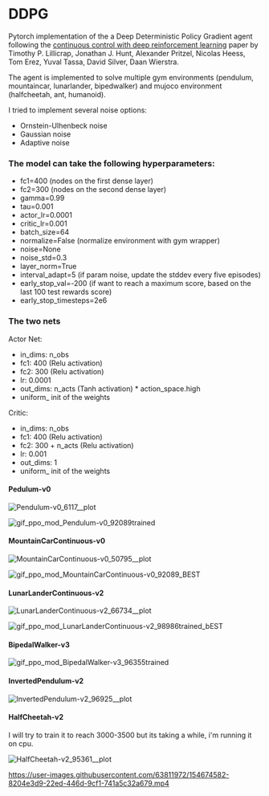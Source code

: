 # DDPG


Pytorch implementation of the a Deep Deterministic Policy Gradient agent following the [continuous control with deep reinforcement learning](https://arxiv.org/abs/1509.02971) paper by Timothy P. Lillicrap, Jonathan J. Hunt, Alexander Pritzel, Nicolas Heess, Tom Erez, Yuval Tassa, David Silver, Daan Wierstra.

The agent is implemented to solve multiple gym environments  (pendulum, mountaincar, lunarlander, bipedwalker) and mujoco environment (halfcheetah, ant, humanoid). 

I tried to implement several noise options:
- Ornstein-Ulhenbeck noise
- Gaussian noise
- Adaptive noise

### The model can take the following hyperparameters:
- fc1=400 (nodes on the first dense layer)
- fc2=300 (nodes on the second dense layer)
- gamma=0.99
- tau=0.001
- actor_lr=0.0001
- critic_lr=0.001
- batch_size=64
- normalize=False (normalize environment with gym wrapper)
- noise=None
- noise_std=0.3
- layer_norm=True
- interval_adapt=5 (if param noise, update the stddev every five episodes)
- early_stop_val=-200 (if want to reach a maximum score, based on the last 100 test rewards score)
- early_stop_timesteps=2e6

### The two nets

Actor Net:
- in_dims: n_obs
- fc1: 400 (Relu activation)
- fc2: 300 (Relu activation)
- lr: 0.0001
- out_dims: n_acts (Tanh activation) * action_space.high
- uniform_ init of the weights

Critic:
- in_dims: n_obs
- fc1: 400 (Relu activation)
- fc2: 300 + n_acts (Relu activation)
- lr: 0.001
- out_dims: 1
- uniform_ init of the weights


#### Pedulum-v0

![Pendulum-v0_6117__plot](https://user-images.githubusercontent.com/63811972/154112501-d7b8a3a8-df96-412b-be30-b9d859d2df05.png)

![gif_ppo_mod_Pendulum-v0_92089trained](https://user-images.githubusercontent.com/63811972/154115630-8c58345d-1986-43be-8995-6f896ad25ed6.gif)


#### MountainCarContinuous-v0 

![MountainCarContinuous-v0_50795__plot](https://user-images.githubusercontent.com/63811972/154244675-cbdba7a3-b2d3-4514-9791-eef3c034cdd0.png)

![gif_ppo_mod_MountainCarContinuous-v0_92089_BEST](https://user-images.githubusercontent.com/63811972/154248112-eb6d55ae-a715-40a7-be11-7fe90864a3c1.gif)


#### LunarLanderContinuous-v2 

![LunarLanderContinuous-v2_66734__plot](https://user-images.githubusercontent.com/63811972/154249188-ec5e1922-6a63-41bf-adad-c6cbcd213157.png)


![gif_ppo_mod_LunarLanderContinuous-v2_98986trained_bEST](https://user-images.githubusercontent.com/63811972/154248248-7d2e4531-9a0f-40e4-8d58-1d3ec3024f70.gif)


#### BipedalWalker-v3

![gif_ppo_mod_BipedalWalker-v3_96355trained](https://user-images.githubusercontent.com/63811972/154254064-532ddc4f-cda2-4e65-a163-7019fe1d6345.gif)


#### InvertedPendulum-v2

![InvertedPendulum-v2_96925__plot](https://user-images.githubusercontent.com/63811972/154674444-274a71f5-eafd-4d43-a1c0-b75a50106148.png)



#### HalfCheetah-v2

I will try to train it to reach 3000-3500 but its taking a while, i'm running it on cpu.

![HalfCheetah-v2_95361__plot](https://user-images.githubusercontent.com/63811972/154674490-388c98df-8c45-45f3-97e4-76fb86724cbf.png)


https://user-images.githubusercontent.com/63811972/154674582-8204e3d9-22ed-446d-9cf1-741a5c32a679.mp4















